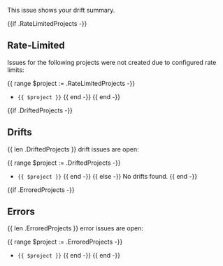 This issue shows your drift summary.

{{if .RateLimitedProjects -}}
## Rate-Limited

Issues for the following projects were not created due to configured rate limits:

{{ range $project := .RateLimitedProjects -}}
* `{{ $project }}`
{{ end -}}
{{ end -}}

{{if .DriftedProjects -}}
## Drifts

{{ len .DriftedProjects }} drift issues are open:

{{ range $project := .DriftedProjects -}}
* `{{ $project }}`
{{ end -}}
{{ else -}}
No drifts found.
{{ end -}}

{{if .ErroredProjects -}}
## Errors

{{ len .ErroredProjects }} error issues are open:

{{ range $project := .ErroredProjects -}}
* `{{ $project }}`
{{ end -}}
{{ end -}}

<!--
summary-state-start
{{ .State }}
summary-state-end
-->
